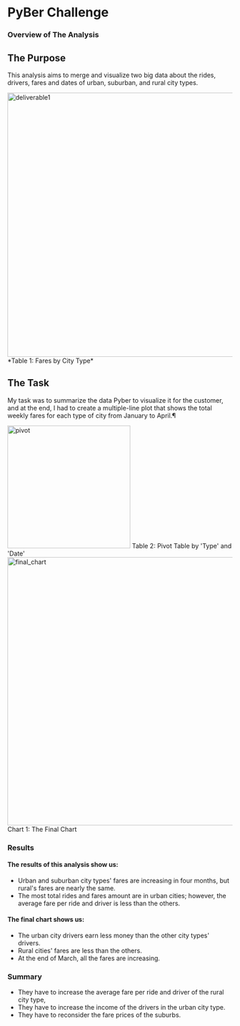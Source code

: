 # PyBer Challenge
### Overview of The Analysis
## The Purpose 
This analysis aims to merge and visualize two big data about the rides, drivers, fares and dates of urban, suburban, and rural city types. 

<img width="592" alt="deliverable1" src="https://user-images.githubusercontent.com/111788394/192654735-29cffdca-394e-4ee8-94f9-a263f1b3a2a6.png">
*Table 1: Fares by City Type*

## The Task
My task was to summarize the data Pyber to visualize it for the customer, and at the end, I had to create a multiple-line plot that shows the total weekly fares for each type of city from January to April.¶


<img width="275" alt="pivot" src="https://user-images.githubusercontent.com/111788394/192655234-2b375116-a877-4f65-8327-775cc20f15a5.png">
Table 2: Pivot Table by 'Type' and 'Date'



<img width="601" alt="final_chart" src="https://user-images.githubusercontent.com/111788394/192655410-04a2765c-eb2c-4fc7-be2c-e42c703080c0.png">
Chart 1: The Final Chart


### Results
#### The results of this analysis show us:
- Urban and suburban city types' fares are increasing in four months, but rural's fares are nearly the same.
- The most total rides and fares amount are in urban cities; however, the average fare per ride and driver is less than the others.
#### The final chart shows us: 
- The urban city drivers earn less money than the other city types' drivers. 
- Rural cities' fares are less than the others. 
- At the end of March, all the fares are increasing. 
### Summary
- They have to increase the average fare per ride and driver of the rural city type,
- They have to increase the income of the drivers in the urban city type.
- They have to reconsider the fare prices of the suburbs.




